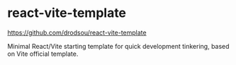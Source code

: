 # react-vite-template

https://github.com/drodsou/react-vite-template

Minimal React/Vite starting template for quick development tinkering, based on Vite official template.


